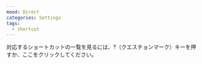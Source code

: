 ```yaml
---
mood: Direct
categories: Settings
tags:
  - shortcut
---
```

対応するショートカットの一覧を見るには、?（クエスチョンマーク）キーを押すか、ここをクリックしてください。